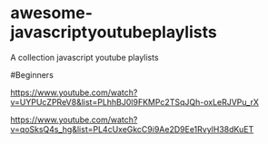 # awesome-javascriptyoutubeplaylists
A collection javascript youtube playlists 

#Beginners

https://www.youtube.com/watch?v=UYPUcZPReV8&list=PLhhBJ0l9FKMPc2TSqJQh-oxLeRJVPu_rX

https://www.youtube.com/watch?v=qoSksQ4s_hg&list=PL4cUxeGkcC9i9Ae2D9Ee1RvylH38dKuET


